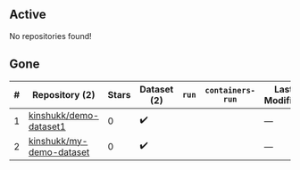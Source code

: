 ## Active
No repositories found!

## Gone
| # | Repository (2) | Stars | Dataset (2) | `run` | `containers-run` | Last Modified |
| --- | --- | --- | --- | --- | --- | --- |
| 1 | [kinshukk/demo-dataset1](https://github.com/kinshukk/demo-dataset1) | 0 | :heavy_check_mark: |  |  | — |
| 2 | [kinshukk/my-demo-dataset](https://github.com/kinshukk/my-demo-dataset) | 0 | :heavy_check_mark: |  |  | — |
